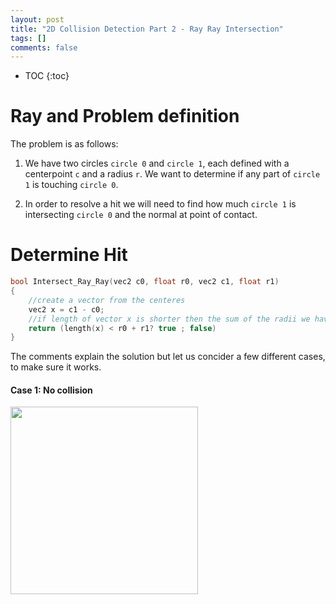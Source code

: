 ```yaml
---
layout: post
title: "2D Collision Detection Part 2 - Ray Ray Intersection"
tags: []
comments: false
---
```


* TOC
{:toc}

# Ray and Problem definition
The problem is as follows:

1) We have two circles `circle 0` and `circle 1`, each defined with a centerpoint `c` and a radius `r`. We want to determine if any part of `circle 1` is touching `circle 0`.

2) In order to resolve a hit we will need to find how much `circle 1` is intersecting `circle 0` and the normal at point of contact.

# Determine Hit

```cpp
bool Intersect_Ray_Ray(vec2 c0, float r0, vec2 c1, float r1)
{
    //create a vector from the centeres
    vec2 x = c1 - c0;
    //if length of vector x is shorter then the sum of the radii we have a collision
    return (length(x) < r0 + r1? true ; false)
}
```

The comments explain the solution but let us concider a few different cases, to make sure it works.

#### Case 1: No collision
<div class="grid">
    <div class="unit one-third"></div>
    <div class="unit one-third image">
        <img src="{{ site.baseurl }}/images/circle-circle-intersection-1-no-collision.svg" width="300">
        <div class="image-text">
        </div>
    </div>
</div>

